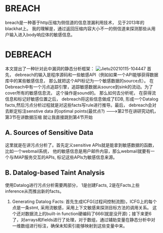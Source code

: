 
# BREACH
breach是一种基于http压缩为侧信道的信息泄漏利用技术， 见于2013年的blackhat上。 我的理解是，通过返回压缩内容大小不一的侧信道来探测那些从用户输入进入body响应体的敏感信息。
# DEBREACH
本文提出了一种针对此中漏洞的静态分析框架：
![Jietu20210115-104447](https://user-images.githubusercontent.com/3693435/104691415-2890c880-5741-11eb-99f9-9c70c6a4d692.jpg)
首先， debreach的输入是程序源码和一些敏感API（例如如果一个API能够获得数据库中的某些敏感信息， 那么就把这个API标记为一个敏感数据的source点）。 在Debreach中有一个污点追踪引擎，追踪敏感数据从source到sink的流动。为了cover所有的敏感信息流， 这个操作是sound的。
那么如何去分析呢， 在获得流信息和标记好敏感位置之后， debreach将这些信息做成了EDB, 形成一个Datalog facts,然后污点分析过程就是对这些facts写rule进行推导。最后， debreach会对去断定标注senstive data 的optimal points(最优点?)
--->第2节在讲研究动机， 第3节在讲数据压缩
就让我直接跳到第4节开始
## A. Sources of Sensitive Data
这里就是在讲污点分析了。首先定义sensitive APIs就是能拿到敏感数据的函数， 比如一个webmail系统， 他的敏感信息是用户邮件内容，那么webmail就要有一个与IMAP服务交互的APIs, 标记这些APIs为敏感信息来源。
## B. Datalog-based Taint Analysis
使用Datalog进行污点分析需要两部分， 1是创建Facts, 2是在Facts上些inference从而推出新的facts。
1) Generating Datalog Facts: 首先生成ICFG(过程间控制流图)，ICFG上的每个点是一条stmt, 采用流敏感，采用上下文敏感来探测目标方法的调用关系。 这个还对数据流上的built-in function硬编码了666(就是没开源)；接下来更6了，对arrays和fields进行了处理，对于数组，通过辅助变量在静态分析中对一维数组进行标注，确保未知索引能够映射到这些变量中来。
